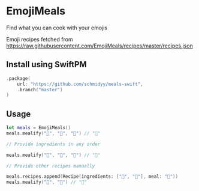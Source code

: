 # EmojiMeals

Find what you can cook with your emojis

Emoji recipes fetched from https://raw.githubusercontent.com/EmojiMeals/recipes/master/recipes.json

## Install using SwiftPM

```swift
.package(
	url: "https://github.com/schmidyy/meals-swift",
	.branch("master")
)
```

## Usage

```swift
let meals = EmojiMeals()
meals.mealify("🍞", "🍅", "🧀") // "🍕"

// Provide ingredients in any order

meals.mealify("🧀", "🍞", "🍅") // "🍕"

// Provide other recipes manually

meals.recipes.append(Recipe(ingredients: ["🍰", "🌚"], meal: "🥮"))
meals.mealify("🍰", "🌚") // "🥮"
````
